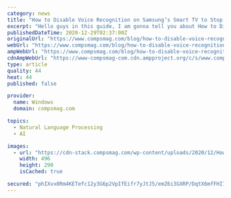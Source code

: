```yaml
---
category: news
title: "How to Disable Voice Recognition on Samsung’s Smart TV to Stop Spying"
excerpt: "Hello guys in this guide, I am gonna tell you about How to Disable Voice Recognition on Samsung’s Smart TV to Stop Spying. So read this article, step by step so you may understand it in a better way."
publishedDateTime: 2020-12-29T02:37:00Z
originalUrl: "https://www.compsmag.com/blog/how-to-disable-voice-recognition-on-samsungs-smart-tv-to-stop-spying/"
webUrl: "https://www.compsmag.com/blog/how-to-disable-voice-recognition-on-samsungs-smart-tv-to-stop-spying/"
ampWebUrl: "https://www.compsmag.com/blog/how-to-disable-voice-recognition-on-samsungs-smart-tv-to-stop-spying/amp/"
cdnAmpWebUrl: "https://www-compsmag-com.cdn.ampproject.org/c/s/www.compsmag.com/blog/how-to-disable-voice-recognition-on-samsungs-smart-tv-to-stop-spying/amp/"
type: article
quality: 44
heat: 44
published: false

provider:
  name: Windows
  domain: compsmag.com

topics:
  - Natural Language Processing
  - AI

images:
  - url: "https://cdn-stack.compsmag.com/wp-content/uploads/2020/12/How-to-Disable-Voice-Recognition-on-Samsungs-Smart-TV-to.jpg"
    width: 496
    height: 290
    isCached: true

secured: "phIXvx0Rm4KETefc12y3G6p2VpIfEifr7yJtJ5/emZ6i3GXRP/DqtX6mfFHI7OyPSH03de0J8VzU1QpNhLHCx6uzLl+x9MljvC3eDg0KRFCoeZCSJd8U1x+VM24L58aGCcxaxWYQjxzM6byR53J3uR70v2bhSUzFAj76IxyRFCZUWfBBQVMwZtydaEwJc0SvluV3m1wRE+KNtB3DRue2tjHPN/Bqa74LcxhV70yp4INAqTGNjMuhFbwlYPTmHhIa4Bpay9LIuAJu8wxM0oAK3E6itOKYSES7gyz8PvjfkmjAgNQ9Sncdx35qxZpblna7FKuKoWtr41JNePtzcrlXKHz90bYmfnG7DRCRTtvrIm8=;okAsIl4MRZsWZfQtNG4euw=="
---
```


